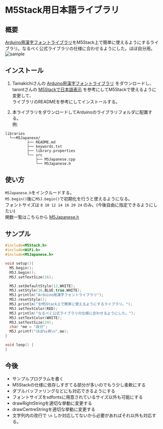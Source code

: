 M5Stack用日本語ライブラリ
====

## 概要
[Arduino用漢字フォントライブラリ](https://github.com/Tamakichi/Arduino-KanjiFont-Library-SD)をM5Stack上で簡単に使えるようにするライブラリ。なるべく公式ライブラリの仕様に合わせるようにした。ほぼ自分用。
![sample](https://user-images.githubusercontent.com/16350703/56673348-0ea08e00-66f3-11e9-98ba-f0f9c4a92895.JPG)

## インストール

1. Tamakichiさんの [Arduino用漢字フォントライブラリ](https://github.com/Tamakichi/Arduino-KanjiFont-Library-SD) をダウンロードし、  
tarontさんの [M5Stackで日本語表示](https://qiita.com/taront/items/7900c88b9e9782c33b08) を参考にしてM5Stackで使えるように変更して、  
ライブラリのREADMEを参考にしてインストールする。

2. 本ライブラリをダウンロードしてArduinoのライブラリフォルダに配置する。  
例: 

```
libraries
  └──M5Japanese/
          ├── README.md
          ├── keywords.txt
          ├── library.properties
          └── src
              ├── M5Japanese.cpp
              └── M5Japanese.h
```

## 使い方
`M5Japanese.h`をインクルードする。  
`M5.begin()`後に`M5J.begin()`で初期化を行うと使えるようになる。  
フォントサイズは `8 10 12 14 16 20 24` のみ。(今後自由に指定できるようにしたい)  
関数一覧はこちらから [M5Japanese.h](https://github.com/ueken0307/m5stack-japanese-language-library/blob/master/src/M5Japanese.h)  

## サンプル
```c
#include<M5Stack.h>
#include<WiFi.h>
#include<M5Japanese.h>

void setup(){
  M5.begin();
  M5J.begin();
  M5J.setTextSize(16);

  M5J.setDefaultStyle(12,WHITE);
  M5J.setStyle(16,BLUE,true,WHITE);
  M5J.println("Arduino用漢字フォントライブラリ");
  M5J.resetStyle();
  M5J.println("をM5Stack上で簡単に使えるようにするライブラリ。");
  M5J.setTextColor(RED);
  M5J.println("なるべく公式ライブラリの仕様に合わせるようにした。");
  M5J.setTextColor(WHITE);
  M5J.setTextSize(24);
  char *me = "自分";
  M5J.printf("ほぼ%s用\n",me);
}

void loop() {
}

```

## 今後
- サンプルプログラムを書く
- M5Stackの仕様に依存しすぎてる部分が多いのでもう少し柔軟にする  
- ダブルバッファリングなどにも対応できるようにする  
- フォントサイズをsdfontsに用意されているサイズ以外も可能にする  
- drawRightStringを適切な挙動に変更する  
- drawCentreStringを適切な挙動に変更する  
- 文字列内の改行で `\n` しか対応してないから必要があればそれ以外も対応する。  
